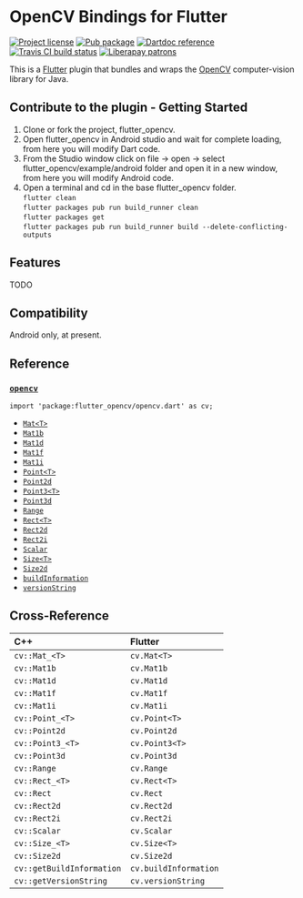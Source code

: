 OpenCV Bindings for Flutter
===========================

[![Project license](https://img.shields.io/badge/license-Public%20Domain-blue.svg)](https://unlicense.org)
[![Pub package](https://img.shields.io/pub/v/flutter_opencv.svg)](https://pub.dartlang.org/packages/flutter_opencv)
[![Dartdoc reference](https://img.shields.io/badge/dartdoc-reference-blue.svg)](https://pub.dartlang.org/documentation/flutter_opencv/latest/)
[![Travis CI build status](https://img.shields.io/travis/drydart/flutter_opencv/master.svg)](https://travis-ci.org/drydart/flutter_opencv)
[![Liberapay patrons](http://img.shields.io/liberapay/patrons/drydart.svg?logo=liberapay)](https://liberapay.com/drydart/donate)

This is a [Flutter](https://flutter.io/) plugin that bundles and wraps
the [OpenCV](https://opencv.org) computer-vision library for Java.

Contribute to the plugin - Getting Started
---------------
1) Clone or fork the project, flutter_opencv.  
2) Open flutter_opencv in Android studio and wait for complete loading, from here you will modify Dart code.  
3) From the Studio window click on file -> open -> select flutter_opencv/example/android folder and open it in a new window, from here you will modify Android code.  
4) Open a terminal and cd in the base flutter_opencv folder.  
`flutter clean`  
`flutter packages pub run build_runner clean`  
`flutter packages get`  
`flutter packages pub run build_runner build --delete-conflicting-outputs`

Features
--------

TODO

Compatibility
-------------

Android only, at present.

Reference
---------

### [`opencv`](https://pub.dartlang.org/documentation/flutter_opencv/latest/opencv/opencv-library.html)

    import 'package:flutter_opencv/opencv.dart' as cv;

- [`Mat<T>`](https://pub.dartlang.org/documentation/flutter_opencv/latest/opencv/Mat-class.html)
- [`Mat1b`](https://pub.dartlang.org/documentation/flutter_opencv/latest/opencv/Mat1b-class.html)
- [`Mat1d`](https://pub.dartlang.org/documentation/flutter_opencv/latest/opencv/Mat1d-class.html)
- [`Mat1f`](https://pub.dartlang.org/documentation/flutter_opencv/latest/opencv/Mat1f-class.html)
- [`Mat1i`](https://pub.dartlang.org/documentation/flutter_opencv/latest/opencv/Mat1i-class.html)
- [`Point<T>`](https://pub.dartlang.org/documentation/flutter_opencv/latest/opencv/Point-class.html)
- [`Point2d`](https://pub.dartlang.org/documentation/flutter_opencv/latest/opencv/Point2d-class.html)
- [`Point3<T>`](https://pub.dartlang.org/documentation/flutter_opencv/latest/opencv/Point3-class.html)
- [`Point3d`](https://pub.dartlang.org/documentation/flutter_opencv/latest/opencv/Point3d-class.html)
- [`Range`](https://pub.dartlang.org/documentation/flutter_opencv/latest/opencv/Range-class.html)
- [`Rect<T>`](https://pub.dartlang.org/documentation/flutter_opencv/latest/opencv/Rect-class.html)
- [`Rect2d`](https://pub.dartlang.org/documentation/flutter_opencv/latest/opencv/Rect2d-class.html)
- [`Rect2i`](https://pub.dartlang.org/documentation/flutter_opencv/latest/opencv/Rect2i-class.html)
- [`Scalar`](https://pub.dartlang.org/documentation/flutter_opencv/latest/opencv/Scalar-class.html)
- [`Size<T>`](https://pub.dartlang.org/documentation/flutter_opencv/latest/opencv/Size-class.html)
- [`Size2d`](https://pub.dartlang.org/documentation/flutter_opencv/latest/opencv/Size2d-class.html)
- [`buildInformation`](https://pub.dartlang.org/documentation/flutter_opencv/latest/opencv/buildInformation.html)
- [`versionString`](https://pub.dartlang.org/documentation/flutter_opencv/latest/opencv/versionString.html)

Cross-Reference
---------------

| C++ | Flutter |
| :--- | :--- |
| `cv::Mat_<T>` | `cv.Mat<T>` |
| `cv::Mat1b` | `cv.Mat1b` |
| `cv::Mat1d` | `cv.Mat1d` |
| `cv::Mat1f` | `cv.Mat1f` |
| `cv::Mat1i` | `cv.Mat1i` |
| `cv::Point_<T>` | `cv.Point<T>` |
| `cv::Point2d` | `cv.Point2d` |
| `cv::Point3_<T>` | `cv.Point3<T>` |
| `cv::Point3d` | `cv.Point3d` |
| `cv::Range` | `cv.Range` |
| `cv::Rect_<T>` | `cv.Rect<T>` |
| `cv::Rect` | `cv.Rect` |
| `cv::Rect2d` | `cv.Rect2d` |
| `cv::Rect2i` | `cv.Rect2i` |
| `cv::Scalar` | `cv.Scalar` |
| `cv::Size_<T>` | `cv.Size<T>` |
| `cv::Size2d` | `cv.Size2d` |
| `cv::getBuildInformation` | `cv.buildInformation` |
| `cv::getVersionString` | `cv.versionString` |

